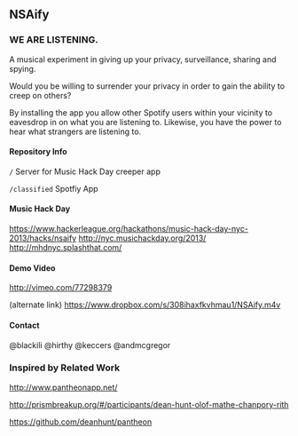 ## NSAify
### WE ARE LISTENING.

A musical experiment in giving up your privacy, surveillance, sharing and spying. 

Would you be willing to surrender your privacy in order to gain the ability to creep on others?

By installing the app you allow other Spotify users within your vicinity to eavesdrop in on what you are listening to. Likewise, you have the power to hear what strangers are listening to. 

#### Repository Info

``` / ```
Server for Music Hack Day creeper app

``` /classified ``` 
Spotfiy App 


#### Music Hack Day
https://www.hackerleague.org/hackathons/music-hack-day-nyc-2013/hacks/nsaify
http://nyc.musichackday.org/2013/
http://mhdnyc.splashthat.com/


#### Demo Video 
http://vimeo.com/77298379

(alternate link)
https://www.dropbox.com/s/308ihaxfkvhmau1/NSAify.m4v

#### Contact
@blackili
@hirthy
@keccers
@andmcgregor


### Inspired by Related Work
http://www.pantheonapp.net/

http://prismbreakup.org/#/participants/dean-hunt-olof-mathe-chanpory-rith

https://github.com/deanhunt/pantheon


